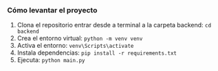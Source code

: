 ### Cómo levantar el proyecto

1. Clona el repositorio
entrar desde a terminal a la carpeta backend:
 `cd backend`
2. Crea el entorno virtual:
   `python -m venv venv`
3. Activa el entorno:
   `venv\Scripts\activate`
4. Instala dependencias:
   `pip install -r requirements.txt`
5. Ejecuta:
   `python main.py`
